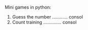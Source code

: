 Mini games in python:
 1. Guess the number ............ consol
 2. Count training .............. consol
